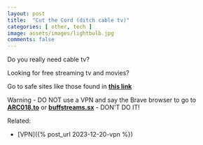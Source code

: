 ```yaml
---
layout: post
title:  "Cut the Cord (ditch cable tv)"
categories: [ other, tech ]
image: assets/images/lightbulb.jpg
comments: false
---
```


Do you really need cable tv?

Looking for free streaming tv and movies?

Go to safe sites like those found in **[this link](https://wealthawesome.com/free-streaming-tv-in-canada/)**


Warning - DO NOT use a VPN and say the Brave browser to go to **[ARC018.to](https://arc018.to/home)**  or **[buffstreams.sx](http://buffstreams.sx)** - DON'T DO IT!

Related:
- [VPN]({% post_url 2023-12-20-vpn %})